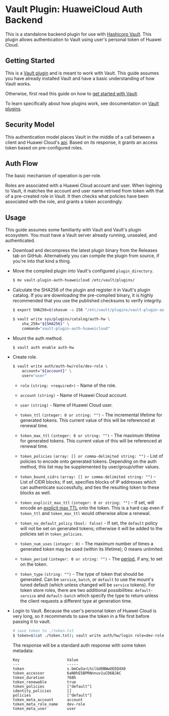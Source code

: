 # Vault Plugin: HuaweiCloud Auth Backend

This is a standalone backend plugin for use with [Hashicorp Vault](https://www.github.com/hashicorp/vault).
This plugin allows authentication to Vault using user's personal token of Huawei Cloud.

## Getting Started

This is a [Vault plugin](https://www.vaultproject.io/docs/internals/plugins.html)
and is meant to work with Vault. This guide assumes you have already installed Vault
and have a basic understanding of how Vault works.

Otherwise, first read this guide on how to [get started with Vault](https://www.vaultproject.io/intro/getting-started/install.html).

To learn specifically about how plugins work, see documentation on [Vault plugins](https://www.vaultproject.io/docs/internals/plugins.html).

## Security Model

This authentication model places Vault in the middle of a call between a client and Huawei Cloud's [api](https://support.huaweicloud.com/api-iam/iam_30_0004.html). Based on its response, it grants an access token based on pre-configured roles.

## Auth Flow

The basic mechanism of operation is per-role.

Roles are associated with a Huawei Cloud account and user. When logining to Vault, it matches the account and user name retrived from token with that of a pre-created role in Vault. It then checks what policies have been associated with the role, and grants a token accordingly.

## Usage

This guide assumes some familiarity with Vault and Vault's plugin
ecosystem. You must have a Vault server already running, unsealed, and
authenticated.

- Download and decompress the latest plugin binary from the Releases tab on
GitHub. Alternatively you can compile the plugin from source, if you're into
that kind a thing.

- Move the compiled plugin into Vault's configured `plugin_directory`.

  ```sh
  $ mv vault-plugin-auth-huaweicloud /etc/vault/plugins/
  ```

- Calculate the SHA256 of the plugin and register it in Vault's plugin catalog.
If you are downloading the pre-compiled binary, it is highly recommended that
you use the published checksums to verify integrity.

  ```sh
  $ export SHA256=$(shasum -a 256 "/etc/vault/plugins/vault-plugin-auth-huaweicloud" | cut -d' ' -f1)

  $ vault write sys/plugins/catalog/auth-hw \
      sha_256="${SHA256}" \
      command="vault-plugin-auth-huaweicloud"
  ```

- Mount the auth method.

  ```sh
  $ vault auth enable auth-hw
  ```

- Create role.

  ```sh
  $ vault write auth/auth-hw/role/dev-role \
      account="${account}" \
      user="user"
  ```

  - `role` `(string: <required>)` - Name of the role.

  - `account` `(string)` - Name of Huawei Cloud account.

  - `user` `(string)` - Name of Huawei Cloud user.

  - `token_ttl` `(integer: 0 or string: "")` - The incremental lifetime for
    generated tokens. This current value of this will be referenced at renewal
    time.

  - `token_max_ttl` `(integer: 0 or string: "")` - The maximum lifetime for
    generated tokens. This current value of this will be referenced at renewal
    time.

  - `token_policies` `(array: [] or comma-delimited string: "")` - List of
    policies to encode onto generated tokens. Depending on the auth method, this
    list may be supplemented by user/group/other values.

  - `token_bound_cidrs` `(array: [] or comma-delimited string: "")` - List of
    CIDR blocks; if set, specifies blocks of IP addresses which can authenticate
    successfully, and ties the resulting token to these blocks as well.

  - `token_explicit_max_ttl` `(integer: 0 or string: "")` - If set, will encode
    an [explicit max TTL](/docs/concepts/tokens#token-time-to-live-periodic-tokens-and-explicit-max-ttls)
    onto the token. This is a hard cap even if `token_ttl` and `token_max_ttl`
    would otherwise allow a renewal.

  - `token_no_default_policy` `(bool: false)` - If set, the `default` policy will
    not be set on generated tokens; otherwise it will be added to the policies set
    in `token_policies`.

  - `token_num_uses` `(integer: 0)` - The maximum number of times a generated
    token may be used (within its lifetime); 0 means unlimited.

  - `token_period` `(integer: 0 or string: "")` - The
    [period](/docs/concepts/tokens#token-time-to-live-periodic-tokens-and-explicit-max-ttls),
    if any, to set on the token.

  - `token_type` `(string: "")` - The type of token that should be generated. Can
    be `service`, `batch`, or `default` to use the mount's tuned default (which
    unless changed will be `service` tokens). For token store roles, there are two
    additional possibilities: `default-service` and `default-batch` which specify
    the type to return unless the client requests a different type at generation
    time.

- Login to Vault.
  Because the user's personal token of Huawei Cloud is very long, so it
  recommends to save the token in a file first before passing it to vault.

  ```sh
  # save token to ./token.txt
  $ token=$(cat ./token.txt); vault write auth/hw/login role=dev-role token=$token
  ```

  The response will be a standard auth response with some token metadata:

  ```text
  Key                     Value
  ---                     -----
  token                   s.bmCw3arLhilGd0BWwOEEQ4X0
  token_accessor          6aN0hE5BPRNnnuv1uCD6BJAC
  token_duration          768h
  token_renewable         true
  token_policies          ["default"]
  identity_policies       []
  policies                ["default"]
  token_meta_account      account
  token_meta_role_name    dev-role
  token_meta_user         user
  ```
